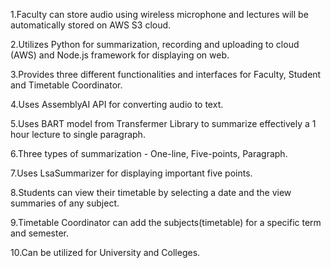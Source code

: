 1.Faculty can store audio using wireless microphone and lectures will be automatically stored on AWS S3 cloud.

2.Utilizes Python for summarization, recording and uploading to cloud (AWS) and Node.js framework for displaying on web.

3.Provides three different functionalities and interfaces for Faculty, Student and Timetable Coordinator.

4.Uses AssemblyAI API for converting audio to text.

5.Uses BART model from Transfermer Library to summarize effectively a 1 hour lecture to single paragraph.

6.Three types of summarization - One-line, Five-points, Paragraph.

7.Uses LsaSummarizer for displaying important five points.

8.Students can view their timetable by selecting a date and the view summaries of any subject.

9.Timetable Coordinator can add the subjects(timetable) for a specific term and semester.

10.Can be utilized for University and Colleges. 
